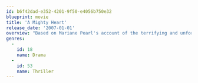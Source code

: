 ```yaml
---
id: b6f42dad-e352-4201-9f50-e4056b750e32
blueprint: movie
title: 'A Mighty Heart'
release_date: '2007-01-01'
overview: "Based on Mariane Pearl's account of the terrifying and unforgettable story of her husband, Wall Street Journal reporter Danny Pearl's life and death."
genres:
  -
    id: 18
    name: Drama
  -
    id: 53
    name: Thriller
---
```

